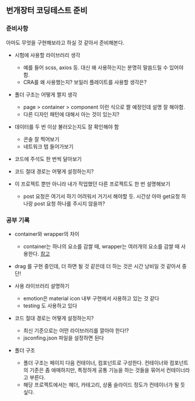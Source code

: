 ## 번개장터 코딩테스트 준비

### 준비사항

아마도 무엇을 구현해보라고 하실 것 같아서 준비해본다.

-   시험에 사용할 라이브러리 생각

    -   예를 들어 scss, axios 등. 대신 왜 사용하는지는 분명히 말씀드릴 수 있어야 함.
    -   CRA를 왜 사용했는지? 보일러 플레이트를 사용할 생각은?

-   폴더 구조는 어떻게 짤지 생각

    -   page > container > component 이런 식으로 짤 예정인데 설명 잘 해야함.
    -   다른 디자인 패턴에 대해서 아는 것이 있는지?

-   데이터를 두 번 이상 불러오는지도 잘 확인해야 함

    -   콘솔 잘 찍어보기
    -   네트워크 탭 들어가보기

-   코드에 주석도 한 번씩 달아보기

-   코드 절대 경로는 어떻게 설정하는지?

-   이 프로젝트 뿐만 아니라 내가 작업했던 다른 프로젝트도 한 번 설명해보기

    -   post 요청은 여기서 하기 어려워서 거기서 해야할 듯. 시간상 아마 get요청 하나랑 post 요청 하나를 주시지 않을까?

### 공부 기록

-   container와 wrapper의 차이

    -   container는 하나의 요소를 감쌀 때, wrapper는 여러개의 요소를 감쌀 때 사용한다. [참고](https://uxdev.org/entry/CSS-%ED%81%B4%EB%9E%98%EC%8A%A4-%EB%84%A4%EC%9D%B4%EB%B0%8D-%EC%8B%9C-container-vs-wrapper-%EC%B0%A8%EC%9D%B4-%EA%B5%AC%EB%B6%84%ED%95%98%EA%B8%B0)

-   drag 를 구현 중인데, 더 하면 될 것 같은데 더 하는 것은 시간 낭비일 것 같아서 중단!

-   사용 라이브러리 설명하기

    -   emotion은 material icon 내부 구현에서 사용하고 있는 것 같다
    -   testing 도 사용하고 있다

-   코드 절대 경로는 어떻게 설정하는지?

    -   최신 기준으로는 어떤 라이브러리를 깔아야 한다!?
    -   jsconfing.json 파일을 설정하면 된다

-   폴더 구조
    -   폴더 구조는 페이지 다음 컨테이너, 컴포넌트로 구성한다. 컨테이너와 컴포넌트의 기준은 좀 애매하지만, 특정하게 공통 기능을 하는 것들을 묶어서 컨테이너라고 부른다.
    -   해당 프로젝트에서는 헤더, 카테고리, 상품 슬라이드 정도가 컨테이너가 될 듯 싶다.

